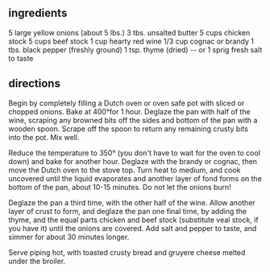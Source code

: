 ## ingredients 

5	large yellow onions (about 5 lbs.)
3 tbs.	unsalted butter
5 cups	chicken stock
5 cups	beef stock
1 cup	hearty red wine
1/3 cup	cognac or brandy
1 tbs.	black pepper (freshly ground)
1 tsp.	thyme (dried) -- or 1 sprig fresh
salt to taste

## directions

Begin by completely filling a Dutch oven or oven safe pot with sliced or chopped onions. Bake at 400°for 1 hour. Deglaze the pan with half of the wine, scraping any browned bits  off the sides and bottom of the pan with a wooden spoon. Scrape off the spoon to return any remaining crusty bits into the pot. Mix well.

Reduce the temperature to 350° (you don't have to wait for the oven to cool down) and bake for another hour. Deglaze with the brandy or cognac, then move the Dutch oven to the stove top. Turn heat to medium, and cook uncovered until the liquid evaporates and another layer of fond forms on the bottom of the pan, about 10-15 minutes. Do not let the onions burn!

Deglaze the pan a third time, with the other half of the wine. Allow another layer of crust to form, and deglaze the pan one final time, by adding the thyme, and the equal parts chicken and beef stock (substitute veal stock, if you have it) until the onions are covered. Add salt and pepper to taste, and simmer for about 30 minutes longer.

Serve piping hot, with toasted crusty bread and gruyere cheese melted under the broiler.
